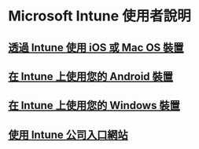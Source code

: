 # Microsoft Intune 使用者說明
## [透過 Intune 使用 iOS 或 Mac OS 裝置](using-your-ios-or-mac-os-x-device-with-intune.md)
## [在 Intune 上使用您的 Android 裝置](using-your-android-device-with-intune.md)
## [在 Intune 上使用您的 Windows 裝置](using-your-windows-device-with-intune.md)
## [使用 Intune 公司入口網站](using-the-intune-company-portal-website.md)


<!--HONumber=Nov16_HO4-->


